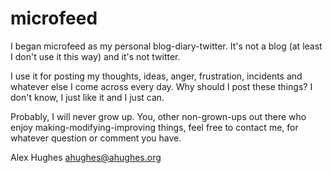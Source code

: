 microfeed
========

I began microfeed as my personal blog-diary-twitter. It's not a blog (at least I don't use it this way) and it's not twitter.

I use it for posting my thoughts, ideas, anger, frustration, incidents and whatever else I come across every day. Why should I post these things? I don't know, I just like it and I just can.

Probably, I will never grow up. You, other non-grown-ups out there who enjoy making-modifying-improving things, feel free to contact me, for whatever question or comment you have.

Alex Hughes <ahughes@ahughes.org>